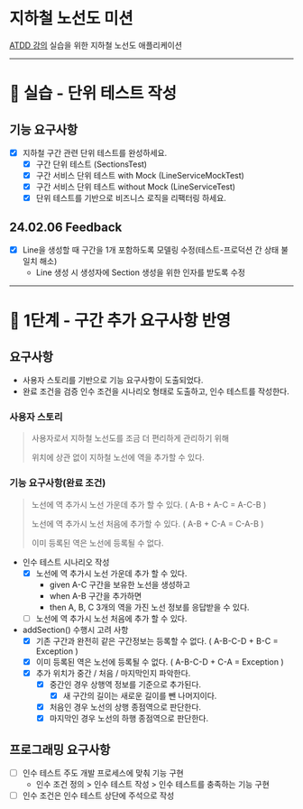 # 지하철 노선도 미션
[ATDD 강의](https://edu.nextstep.camp/c/R89PYi5H) 실습을 위한 지하철 노선도 애플리케이션

---
# 🚀 실습 - 단위 테스트 작성

## 기능 요구사항
- [x] 지하철 구간 관련 단위 테스트를 완성하세요.
  - [x] 구간 단위 테스트 (SectionsTest)
  - [x] 구간 서비스 단위 테스트 with Mock (LineServiceMockTest)
  - [x] 구간 서비스 단위 테스트 without Mock (LineServiceTest)
  - [x] 단위 테스트를 기반으로 비즈니스 로직을 리팩터링 하세요.

## 24.02.06 Feedback
- [x] Line을 생성할 때 구간을 1개 포함하도록 모델링 수정(테스트-프로덕션 간 상태 불일치 해소)
  - Line 생성 시 생성자에 Section 생성을 위한 인자를 받도록 수정

---
# 🚀 1단계 - 구간 추가 요구사항 반영

## 요구사항
- 사용자 스토리를 기반으로 기능 요구사항이 도출되었다.
- 완료 조건을 검증 인수 조건을 시나리오 형태로 도출하고, 인수 테스트를 작성한다.
### 사용자 스토리
> 사용자로서 지하철 노선도를 조금 더 편리하게 관리하기 위해
> 
> 위치에 상관 없이 지하철 노선에 역을 추가할 수 있다.
### 기능 요구사항(완료 조건)
> 노선에 역 추가시 노선 가운데 추가 할 수 있다. ( A-B + A-C = A-C-B )
> 
> 노선에 역 추가시 노선 처음에 추가할 수 있다. ( A-B + C-A = C-A-B )
> 
> 이미 등록된 역은 노선에 등록될 수 없다.
- 인수 테스트 시나리오 작성
  - [x] 노선에 역 추가시 노선 가운데 추가 할 수 있다.
    - given A-C 구간을 보유한 노선을 생성하고
    - when A-B 구간을 추가하면
    - then A, B, C 3개의 역을 가진 노선 정보를 응답받을 수 있다.
  - [ ] 노선에 역 추가시 노선 처음에 추가 할 수 있다.

- addSection() 수행시 고려 사항
  - [x] 기존 구간과 완전히 같은 구간정보는 등록할 수 없다. ( A-B-C-D + B-C = Exception )
  - [x] 이미 등록된 역은 노선에 등록될 수 없다.  ( A-B-C-D + C-A = Exception )
  - [x] 추가 위치가 중간 / 처음 / 마지막인지 파악한다.
    - [x] 중간인 경우 상행역 정보를 기준으로 추가된다.
      - [x] 새 구간의 길이는 새로운 길이를 뺀 나머지이다.
    - [x] 처음인 경우 노선의 상행 종점역으로 판단한다.
    - [x] 마지막인 경우 노선의 하행 종점역으로 판단한다.
## 프로그래밍 요구사항
- [ ] 인수 테스트 주도 개발 프로세스에 맞춰 기능 구현
  - 인수 조건 정의 > 인수 테스트 작성 > 인수 테스트를 충족하는 기능 구현
- [ ] 인수 조건은 인수 테스트 상단에 주석으로 작성
